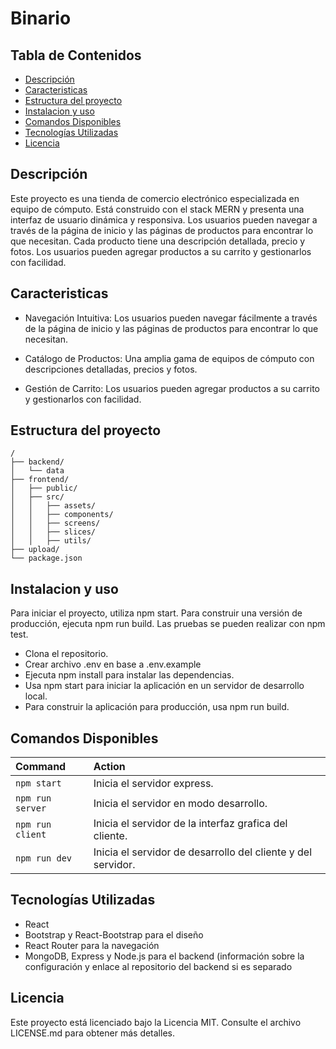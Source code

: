 # Binario

## Tabla de Contenidos

* [Descripción](#descripción)
* [Caracteristicas](#caracteristicas)
* [Estructura del proyecto](#estructura-del-proyecto)
* [Instalacion y uso](#instalacion-y-uso)
* [Comandos Disponibles](#comandos-disponibles)
* [Tecnologías Utilizadas](#tecnologías-utilizadas)
* [Licencia](#licencia)

## Descripción

Este proyecto es una tienda de comercio electrónico especializada en equipo de cómputo. Está construido con el stack MERN y presenta una interfaz de usuario dinámica y responsiva. Los usuarios pueden navegar a través de la página de inicio y las páginas de productos para encontrar lo que necesitan. Cada producto tiene una descripción detallada, precio y fotos. Los usuarios pueden agregar productos a su carrito y gestionarlos con facilidad.

## Caracteristicas

* Navegación Intuitiva: Los usuarios pueden navegar fácilmente a través de la página de inicio y las páginas de productos para encontrar lo que necesitan.

* Catálogo de Productos: Una amplia gama de equipos de cómputo con descripciones detalladas, precios y fotos.

* Gestión de Carrito: Los usuarios pueden agregar productos a su carrito y gestionarlos con facilidad.

## Estructura del proyecto

```text
/
├── backend/
│   └── data
├── frontend/
│   ├── public/
│   ├── src/
│   │   ├── assets/
│   │   ├── components/
│   │   ├── screens/
│   │   ├── slices/
│   │   ├── utils/
├── upload/
└── package.json
```

## Instalacion y uso

Para iniciar el proyecto, utiliza npm start. Para construir una versión de producción, ejecuta npm run build. Las pruebas se pueden realizar con npm test.

* Clona el repositorio.
* Crear archivo .env en base a .env.example
* Ejecuta npm install para instalar las dependencias.
* Usa npm start para iniciar la aplicación en un servidor de desarrollo local.
* Para construir la aplicación para producción, usa npm run build.

## Comandos Disponibles

| Command                   | Action                                           |
| :------------------------ | :----------------------------------------------- |
| `npm start`               | Inicia el servidor express.                      |
| `npm run server`          | Inicia el servidor en modo desarrollo.           |
| `npm run client`          | Inicia el servidor de la interfaz grafica del cliente. |
| `npm run dev`             | Inicia el servidor de desarrollo del cliente y del servidor. |

## Tecnologías Utilizadas

* React
* Bootstrap y React-Bootstrap para el diseño
* React Router para la navegación
* MongoDB, Express y Node.js para el backend (información sobre la configuración y enlace al repositorio del backend si es separado

## Licencia

Este proyecto está licenciado bajo la Licencia MIT. Consulte el archivo LICENSE.md para obtener más detalles.
